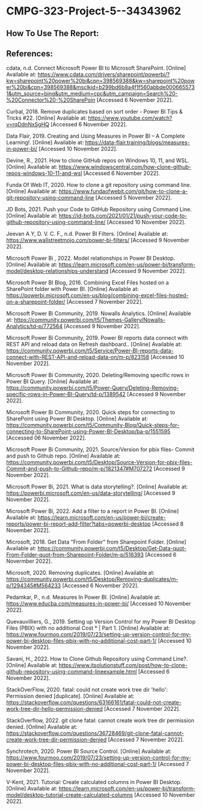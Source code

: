 # CMPG-323-Project-5--34343962

## How To Use The Report:

## References:

cdata, n.d. Connect Microsoft Power BI to Microsoft SharePoint. [Online] 
Available at: https://www.cdata.com/drivers/sharepoint/powerbi/?kw=sharepoint%20power%20bi&cpn=398569388&kw=sharepoint%20power%20bi&cpn=398569388&msclkid=b299bd6b8a4f1f560abbde0006655731&utm_source=bing&utm_medium=cpc&utm_campaign=Search%20-%20Connector%20-%20SharePoin
[Accessed 6 November 2022].

Curbal, 2018. Remove duplicates based on sort order - Power BI Tips & Tricks #22. [Online] 
Available at: https://www.youtube.com/watch?v=rqDdnNxSgHQ
[Accessed 6 November 2022].

Data Flair, 2019. Creating and Using Measures in Power BI – A Complete Learning!. [Online] 
Available at: https://data-flair.training/blogs/measures-in-power-bi/
[Accessed 10 November 2022].

Devine, R., 2021. How to clone GitHub repos on Windows 10, 11, and WSL. [Online] 
Available at: https://www.windowscentral.com/how-clone-github-repos-windows-10-11-and-wsl
[Accessed 6 November 2022].

Funda Of Web IT, 2020. How to clone a git repository using command line. [Online] 
Available at: https://www.fundaofwebit.com/git/how-to-clone-a-git-repository-using-command-line
[Accessed 5 November 2022].

JD Bots, 2021. Push your Code to GitHub Repository using Command Line. [Online] 
Available at: https://jd-bots.com/2021/01/21/push-your-code-to-github-repository-using-command-line/
[Accessed 10 November 2022].

Jeevan A Y, D. V. C. F., n.d. Power BI Filters. [Online] 
Available at: https://www.wallstreetmojo.com/power-bi-filters/
[Accessed 9 November 2022].

Microsoft Power Bi , 2022. Model relationships in Power BI Desktop. [Online] 
Available at: https://learn.microsoft.com/en-us/power-bi/transform-model/desktop-relationships-understand
[Accessed 9 November 2022].

Microsoft Power BI Blog, 2016. Combining Excel Files hosted on a SharePoint folder with Power BI. [Online] 
Available at: https://powerbi.microsoft.com/en-us/blog/combining-excel-files-hosted-on-a-sharepoint-folder/
[Accessed 7 November 2022].

Microsoft Power Bi Community, 2019. Nowalls Analytics. [Online] 
Available at: https://community.powerbi.com/t5/Themes-Gallery/Nowalls-Analytics/td-p/772564
[Accessed 9 November 2022].

Microsoft Power Bi Community, 2019. Power BI reports data connect with REST API and reload data on Refresh dashboard.. [Online] 
Available at: https://community.powerbi.com/t5/Service/Power-BI-reports-data-connect-with-REST-API-and-reload-data-on/m-p/823158
[Accessed 10 November 2022].

Microsoft Power Bi Community, 2020. Deleting/Removing specific rows in Power BI Query. [Online] 
Available at: https://community.powerbi.com/t5/Power-Query/Deleting-Removing-specific-rows-in-Power-BI-Query/td-p/1389542
[Accessed 9 November 2022].

Microsoft Power Bi Community, 2020. Quick steps for connecting to SharePoint using Power BI Desktop. [Online] 
Available at: https://community.powerbi.com/t5/Community-Blog/Quick-steps-for-connecting-to-SharePoint-using-Power-BI-Desktop/ba-p/1551595
[Accessed 06 November 2022].

Microsoft Power Bi Community, 2021. Source/Version for pbix files- Commit and push to Github repo. [Online] 
Available at: https://community.powerbi.com/t5/Desktop/Source-Version-for-pbix-files-Commit-and-push-to-Github-repo/m-p/1821347#M707272
[Accessed 9 November 2022].

Microsoft Power Bi, 2021. What is data storytelling?. [Online] 
Available at: https://powerbi.microsoft.com/en-us/data-storytelling/
[Accessed 9 November 2022].

Microsoft Power Bi, 2022. Add a filter to a report in Power BI. [Online] 
Available at: https://learn.microsoft.com/en-us/power-bi/create-reports/power-bi-report-add-filter?tabs=powerbi-desktop
[Accessed 8 November 2022].

Microsoft, 2018. Get Data &quot;From Folder&quot; from Sharepoint Folder. [Online] 
Available at: https://community.powerbi.com/t5/Desktop/Get-Data-quot-From-Folder-quot-from-Sharepoint-Folder/m-p/516393
[Accessed 6 Novermber 2022].

Microsoft, 2020. Removing duplicates. [Online] 
Available at: https://community.powerbi.com/t5/Desktop/Removing-duplicates/m-p/1294345#M564233
[Accessed 6 November 2022].

Pedamkar, P., n.d. Measures In Power BI. [Online] 
Available at: https://www.educba.com/measures-in-power-bi/
[Accessed 10 November 2022].

Quevauvilliers, G., 2019. Setting up Version Control for my Power BI Desktop Files (PBIX) with no additional Cost * | Part 1. [Online] 
Available at: https://www.fourmoo.com/2019/07/23/setting-up-version-control-for-my-power-bi-desktop-files-pbix-with-no-additional-cost-part-1/
[Accessed 10 November 2022].

Savani, H., 2022. How to Clone Github Repository using Command Line?. [Online] 
Available at: https://www.itsolutionstuff.com/post/how-to-clone-github-repository-using-command-lineexample.html
[Accessed 6 November 2022].

StackOverFlow, 2020. fatal: could not create work tree dir 'hello': Permission denied [duplicate]. [Online] 
Available at: https://stackoverflow.com/questions/63166161/fatal-could-not-create-work-tree-dir-hello-permission-denied
[Accessed 7 November 2022].

StackOverflow, 2022. git clone fatal: cannot create work tree dir permission denied. [Online] 
Available at: https://stackoverflow.com/questions/36728469/git-clone-fatal-cannot-create-work-tree-dir-permission-denied
[Accessed 7 November 2022].

Synchrotech, 2020. Power BI Source Control. [Online] 
Available at: https://www.fourmoo.com/2019/07/23/setting-up-version-control-for-my-power-bi-desktop-files-pbix-with-no-additional-cost-part-1/
[Accessed 7 November 2022].

V-Kent, 2021. Tutorial: Create calculated columns in Power BI Desktop. [Online] 
Available at: https://learn.microsoft.com/en-us/power-bi/transform-model/desktop-tutorial-create-calculated-columns
[Accessed 10 November 2022].

